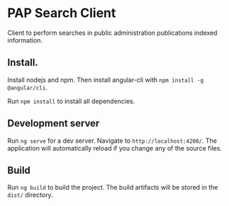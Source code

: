 # PAP Search Client

Client to perform searches in public administration publications indexed information.

## Install.
Install nodejs and npm. Then install angular-cli with `npm install -g @angular/cli`.

Run `npm install` to install all dependencies.

## Development server

Run `ng serve` for a dev server. Navigate to `http://localhost:4200/`. The application will automatically reload if you change any of the source files.

## Build

Run `ng build` to build the project. The build artifacts will be stored in the `dist/` directory.
